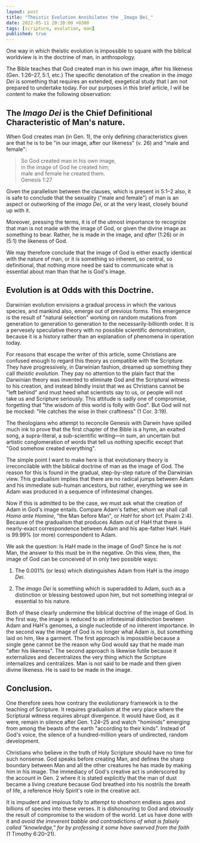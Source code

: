 ```yaml
---
layout: post
title: "Theistic Evolution Annihilates the _Imago Dei_"
date: 2022-05-11 20:30:00 +0300
tags: [scripture, evolution, man]
published: true
---
```


One way in which theistic evolution is impossible to square with the biblical worldview is in the
doctrine of man, in anthropology. 

The Bible teaches that God created man in his own image, after his likeness (Gen. 1:26–27, 5:1,
etc.) The specific denotation of the creation in the _imago Dei_ is something that requires an
extended, exegetical study that I am not prepared to undertake today. For our purposes in this
brief article, I will be content to make the following observation:

## The _Imago Dei_ is the Chief Definitional Characteristic of Man's nature.

When God creates man (in Gen. 1), the only defining characteristics given are
that he is to be "in our image, after our likeness" (v.&nbsp;26) and "male and female":

> So God created man in his own image,  
> in the image of God he created him;  
> male and female he created them.  
> Genesis 1:27

Given the parallelism between the clauses, which is present in 5:1–2 also, it is safe to conclude
that the sexuality ("male and female") of man is an aspect or outworking of the _imago Dei_, or at
the very least, closely bound up with it.

Moreover, pressing the terms, it is of the utmost importance to recognize that man is not made
_with_ the image of God, or given the divine image as something to bear. Rather, he is made _in_ the
image, and _after_ (1:26) or _in_ (5:1) the likeness of God.

We may therefore conclude that the image of God is either exactly identical with the nature of man,
or it is something so inherent, so central, so definitional, that nothing more need be said to
communicate what is essential about man than that he is God's image.

## Evolution is at Odds with this Doctrine.

Darwinian evolution envisions a gradual process in which the various species, and mankind also,
emerge out of previous forms. This emergence is the result of "natural selection" working on random
mutations from generation to generation to generation to the necessarily-billionth order. It is a
pervesely speculative theory with no possible scientific demonstration, because it is a history
rather than an explanation of phenomena in operation today.

For reasons that escape the writer of this article, some Christians are confused enough to regard
this theory as compatible with the Scripture. They have progressively, in Darwinian fashion,
dreamed up something they call _theistic evolution_. They pay no attention to the plain fact that
the Darwinian theory was invented to eliminate God and the Scriptural witness to his creation, and
instead blindly insist that we as Christians cannot be "left behind" and must heed what scientists
say to us, or people will not take us and Scripture seriously. This attitude is sadly one of
compromise, forgetting that "the wisdom of this world is folly with God". But God will not be
mocked: "He catches the wise in their craftiness" (1 Cor. 3:19).

The theologians who attempt to reconcile Genesis with Darwin have spilled much ink to prove that
the first chapter of the Bible is a hymn, an exalted song, a supra-literal, a sub-scientific
writing—in sum, an uncertain but artistic conglomeration of words that tell us nothing specific
except that "God somehow created everything".

The simple point I want to make here is that evolutionary theory is irreconcilable with the biblical
doctrine of man as the image of God. The reason for this is found in the gradual, step-by-step
nature of the Darwinian view. This gradualism implies that there are no radical jumps between Adam
and his immediate sub-human ancestors, but rather, everything we see in Adam was produced in a
sequence of infintesimal changes.

Now if this is admitted to be the case, we must ask what the creation of Adam in God's image
entails. Compare Adam's father, whom we shall call _Homo ante Homine_, "the Man before Man", or
_HaH_ for short (cf. Psalm 2:4).
Because of the gradualism that produces Adam out of HaH that there is nearly-exact correspondence
between Adam and his ape-father HaH. HaH is 99.99% (or more) correspondent to Adam.

We ask the question: Is HaH made in the image of God? Since he is _not_ Man, the answer
to this must be in the negative. On this view, then, the image of God can be conceived of in only
two possible ways:

1. The 0.001% (or less) which distinguishes Adam from HaH is the _imago Dei_.

2. The _imago Dei_ is something which is superadded to Adam, such as a distinction or blessing
   bestowed upon him, but not something integral or essential to his nature.

Both of these clearly undermine the biblical doctrine of the image of God. In the first way, the
image is reduced to an infintesimal distinction bewteen Adam and HaH's genomes, a single nucleotide
of no inherent importance. In the second way the image of God is no longer what Adam _is_, but
something laid on him, like a garment.
The first approach is impossible because a single gene cannot be the reason why God would say that
he made man "after his likeness".
The second approach is likewise futile because it externalizes and decentralizes the very thing
which the Scripture internalizes and centralizes. Man is not said to be made and then given divine
likeness. He is said to be made in the image.

## Conclusion.

One therefore sees how contrary the evolutionary framework is to the teaching of Scripture. It
requires gradualism at the very place where the Scriptural witness requires abrupt divergence. It
would have God, as it were, remain in silence after Gen. 1:24–25 and watch "hominids" emerging from
among the beasts of the earth "according to their kinds". Instead of God's voice, the silence of a
hundred-million years of undirected, random development.

Christians who believe in the truth of Holy Scripture should have no time for such nonsense. God
speaks before creating Man, and defines the sharp boundary between Man and all the other creatures
he has made by making him in his image. The immediacy of God's creative act is underscored by the
account in Gen. 2 where it is stated explicitly that the man of dust became a living creature
because God breathed into his nostrils the breath of life, a reference Holy Spirit's role in the
creative act. 

It is impudent and impious folly to attempt to shoehorn endless ages and billions of species into
these verses. It is dishonouring to God and obviously the result of compromise to the wisdom of the
world. Let us have done with it and _avoid the irreverent babble and contradictions of what is
falsely called "knowledge," for by professing it some have swerved from the faith_ (1 Timothy
6:20–21).
